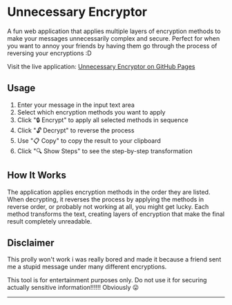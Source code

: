 # Unnecessary Encryptor

A fun web application that applies multiple layers of encryption methods to make your messages unnecessarily complex and secure. Perfect for when you want to annoy your friends by having them go through the process of reversing your encryptions :D

Visit the live application: [Unnecessary Encryptor on GitHub Pages](https://amck7.github.io/UnnecessaryEncryptor/)

## Usage

1. Enter your message in the input text area
2. Select which encryption methods you want to apply
3. Click "🔒 Encrypt" to apply all selected methods in sequence
4. Click "🔓 Decrypt" to reverse the process
5. Use "📋 Copy" to copy the result to your clipboard
6. Click "🔍 Show Steps" to see the step-by-step transformation

## How It Works

The application applies encryption methods in the order they are listed. When decrypting, it reverses the process by applying the methods in reverse order, or probably not working at all, you might get lucky. Each method transforms the text, creating layers of encryption that make the final result completely unreadable.

## Disclaimer

This prolly won't work i was really bored and made it because a friend sent me a stupid message under many different encryptions.

This tool is for entertainment purposes only. Do not use it for securing actually sensitive information!!!!!! Obviously 😛

---